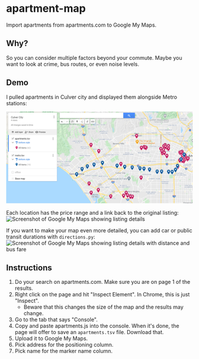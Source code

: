 # apartment-map

Import apartments from apartments.com to Google My Maps.

## Why?

So you can consider multiple factors beyond your commute. Maybe you want to look at crime, bus routes, or even noise levels.

## Demo

I pulled apartments in Culver city and displayed them alongside Metro stations:

![Screenshot of Google My Maps](screenshot.png)

Each location has the price range and a link back to the original listing: ![Screenshot of Google My Maps showing listing details](https://user-images.githubusercontent.com/11097096/118912172-5ce5e280-b8f5-11eb-8c85-3b13b3416b71.png)

If you want to make your map even more detailed, you can add car or public transit durations with `directions.py`: ![Screenshot of Google My Maps showing listing details with distance and bus fare](https://user-images.githubusercontent.com/11097096/118912388-bbab5c00-b8f5-11eb-8917-15928f0d1387.png)


## Instructions

1. Do your search on apartments.com. Make sure you are on page 1 of the results.
1. Right click on the page and hit "Inspect Element". In Chrome, this is just "Inspect".
    * Beware that this changes the size of the map and the results may change.
1. Go to the tab that says "Console".
1. Copy and paste apartments.js into the console. When it's done, the page will offer to save an `apartments.tsv` file. Download that.
1. Upload it to Google My Maps.
1. Pick address for the positioning column.
1. Pick name for the marker name column.
